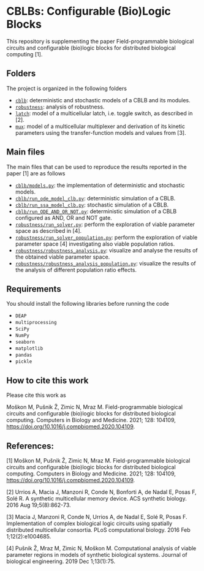 # CBLBs: Configurable (Bio)Logic Blocks

This repository is supplementing the paper Field-programmable biological circuits and configurable (bio)logic blocks for distributed biological computing [1]. 

## Folders
The project is organized in the following folders
* [```cblb```](/cblb/): deterministic and stochastic models of a CBLB and its modules.
* [```robustness```](/robustness/): analysis of robustness.
* [```latch```](/latch/): model of a multicellular latch, i.e. toggle switch, as described in [2].
* [```mux```](/mux/): model of a multicellular multiplexer and derivation of its kinetic parameters using the transfer-function models and values from [3].


## Main files
The main files that can be used to reproduce the results reported in the paper [1] are as follows
* [```cblb/models.py```](/cblb/models.py): the implementation of deterministic and stochastic models.
* [```cblb/run_ode_model_clb.py```](/cblb/run_ode_model_clb.py): deterministic simulation of a CBLB.
* [```cblb/run_ssa_model_clb.py```](/cblb/run_ssa_model_clb.py): stochastic simulation of a CBLB.
* [```cblb/run_ODE_AND_OR_NOT.py```](/cblb/run_ODE_AND_OR_NOT.py): deterministic simulation of a CBLB configured as AND, OR and NOT gate.
* [```robustness/run_solver.py```](/robustness/run_solver.py): perform the exploration of viable parameter space as described in [4].
* [```robustness/run_solver_population.py```](/robustness/run_solver_population.py): perform the exploration of viable parameter space [4] investigating also viable population ratios.
* [```robustness/robustness_analysis.py```](/robustness/robustness_analysis.py): visualize and analyse the results of the obtained viable parameter space.
* [```robustness/robustness_analysis_population.py```](/robustness/robustness_analysis_population.py): visualize the results of the analysis of different population ratio effects.

## Requirements
You should install the following libraries before running the code 
* `DEAP`
* `multiprocessing`
* `SciPy`
* `NumPy`
* `seaborn`
* `matplotlib`
* `pandas`
* `pickle`

## How to cite this work
Please cite this work as

Moškon M, Pušnik Ž, Zimic N, Mraz M. Field-programmable biological circuits and configurable (bio)logic blocks for distributed biological computing. Computers in Biology and Medicine. 2021; 128: 104109, https://doi.org/10.1016/j.compbiomed.2020.104109.



## References:

[1] Moškon M, Pušnik Ž, Zimic N, Mraz M. Field-programmable biological circuits and configurable (bio)logic blocks for distributed biological computing. Computers in Biology and Medicine. 2021; 128: 104109, https://doi.org/10.1016/j.compbiomed.2020.104109.


[2] Urrios A, Macia J, Manzoni R, Conde N, Bonforti A, de Nadal E, Posas F, Solé R. A synthetic multicellular memory device. ACS synthetic biology. 2016 Aug 19;5(8):862-73.

[3] Macia J, Manzoni R, Conde N, Urrios A, de Nadal E, Solé R, Posas F. Implementation of complex biological logic circuits using spatially distributed multicellular consortia. PLoS computational biology. 2016 Feb 1;12(2):e1004685.

[4] Pušnik Ž, Mraz M, Zimic N, Moškon M. Computational analysis of viable parameter regions in models of synthetic biological systems. Journal of biological engineering. 2019 Dec 1;13(1):75.